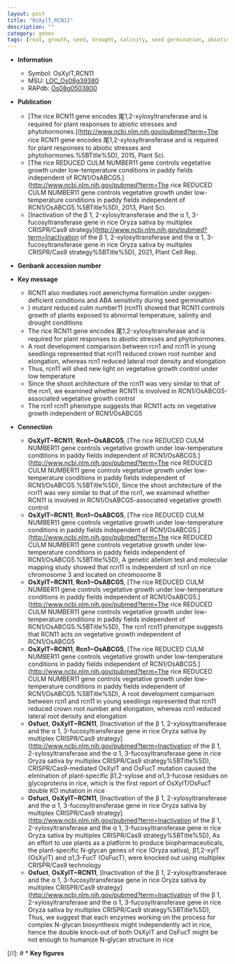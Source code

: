 ```yaml
---
layout: post
title: "OsXylT,RCN11"
description: ""
category: genes
tags: [root, growth, seed, drought, salinity, seed germination, abiotic stress,  ABA , culm, biotic stress, ABA, seedlings, temperature, shoot, development, vegetative, root development, architecture, crown, crown root, lateral root, root number, shoot architecture]
---
```


* **Information**  
    + Symbol: OsXylT,RCN11  
    + MSU: [LOC_Os08g39380](http://rice.uga.edu/cgi-bin/ORF_infopage.cgi?orf=LOC_Os08g39380)  
    + RAPdb: [Os08g0503800](http://rapdb.dna.affrc.go.jp/viewer/gbrowse_details/irgsp1?name=Os08g0503800)  

* **Publication**  
    + [The rice RCN11 gene encodes 尾1,2-xylosyltransferase and is required for plant responses to abiotic stresses and phytohormones.](http://www.ncbi.nlm.nih.gov/pubmed?term=The rice RCN11 gene encodes 尾1,2-xylosyltransferase and is required for plant responses to abiotic stresses and phytohormones.%5BTitle%5D), 2015, Plant Sci.
    + [The rice REDUCED CULM NUMBER11 gene controls vegetative growth under low-temperature conditions in paddy fields independent of RCN1/OsABCG5.](http://www.ncbi.nlm.nih.gov/pubmed?term=The rice REDUCED CULM NUMBER11 gene controls vegetative growth under low-temperature conditions in paddy fields independent of RCN1/OsABCG5.%5BTitle%5D), 2013, Plant Sci.
    + [Inactivation of the β 1, 2-xylosyltransferase and the α 1, 3-fucosyltransferase gene in rice Oryza sativa by multiplex CRISPR/Cas9 strategy](http://www.ncbi.nlm.nih.gov/pubmed?term=Inactivation of the β 1, 2-xylosyltransferase and the α 1, 3-fucosyltransferase gene in rice Oryza sativa by multiplex CRISPR/Cas9 strategy%5BTitle%5D), 2021, Plant Cell Rep.

* **Genbank accession number**  

* **Key message**  
    + RCN11 also mediates root aerenchyma formation under oxygen-deficient conditions and ABA sensitivity during seed germination
    + ) mutant reduced culm number11 (rcn11) showed that RCN11 controls growth of plants exposed to abnormal temperature, salinity and drought conditions
    + The rice RCN11 gene encodes 尾1,2-xylosyltransferase and is required for plant responses to abiotic stresses and phytohormones.
    + A root development comparison between rcn1 and rcn11 in young seedlings represented that rcn11 reduced crown root number and elongation, whereas rcn1 reduced lateral root density and elongation
    + Thus, rcn11 will shed new light on vegetative growth control under low temperature
    + Since the shoot architecture of the rcn11 was very similar to that of the rcn1, we examined whether RCN11 is involved in RCN1/OsABCG5-associated vegetative growth control
    + The rcn1 rcn11 phenotype suggests that RCN11 acts on vegetative growth independent of RCN1/OsABCG5

* **Connection**  
    + __OsXylT~RCN11__, __Rcn1~OsABCG5__, [The rice REDUCED CULM NUMBER11 gene controls vegetative growth under low-temperature conditions in paddy fields independent of RCN1/OsABCG5.](http://www.ncbi.nlm.nih.gov/pubmed?term=The rice REDUCED CULM NUMBER11 gene controls vegetative growth under low-temperature conditions in paddy fields independent of RCN1/OsABCG5.%5BTitle%5D), Since the shoot architecture of the rcn11 was very similar to that of the rcn1, we examined whether RCN11 is involved in RCN1/OsABCG5-associated vegetative growth control
    + __OsXylT~RCN11__, __Rcn1~OsABCG5__, [The rice REDUCED CULM NUMBER11 gene controls vegetative growth under low-temperature conditions in paddy fields independent of RCN1/OsABCG5.](http://www.ncbi.nlm.nih.gov/pubmed?term=The rice REDUCED CULM NUMBER11 gene controls vegetative growth under low-temperature conditions in paddy fields independent of RCN1/OsABCG5.%5BTitle%5D), A genetic allelism test and molecular mapping study showed that rcn11 is independent of rcn1 on rice chromosome 3 and located on chromosome 8
    + __OsXylT~RCN11__, __Rcn1~OsABCG5__, [The rice REDUCED CULM NUMBER11 gene controls vegetative growth under low-temperature conditions in paddy fields independent of RCN1/OsABCG5.](http://www.ncbi.nlm.nih.gov/pubmed?term=The rice REDUCED CULM NUMBER11 gene controls vegetative growth under low-temperature conditions in paddy fields independent of RCN1/OsABCG5.%5BTitle%5D), The rcn1 rcn11 phenotype suggests that RCN11 acts on vegetative growth independent of RCN1/OsABCG5
    + __OsXylT~RCN11__, __Rcn1~OsABCG5__, [The rice REDUCED CULM NUMBER11 gene controls vegetative growth under low-temperature conditions in paddy fields independent of RCN1/OsABCG5.](http://www.ncbi.nlm.nih.gov/pubmed?term=The rice REDUCED CULM NUMBER11 gene controls vegetative growth under low-temperature conditions in paddy fields independent of RCN1/OsABCG5.%5BTitle%5D), A root development comparison between rcn1 and rcn11 in young seedlings represented that rcn11 reduced crown root number and elongation, whereas rcn1 reduced lateral root density and elongation
    + __Osfuct__, __OsXylT~RCN11__, [Inactivation of the β 1, 2-xylosyltransferase and the α 1, 3-fucosyltransferase gene in rice Oryza sativa by multiplex CRISPR/Cas9 strategy](http://www.ncbi.nlm.nih.gov/pubmed?term=Inactivation of the β 1, 2-xylosyltransferase and the α 1, 3-fucosyltransferase gene in rice Oryza sativa by multiplex CRISPR/Cas9 strategy%5BTitle%5D), CRISPR/Cas9-mediated OsXylT and OsFucT mutation caused the elimination of plant-specific β1,2-xylose and α1,3-fucose residues on glycoproteins in rice, which is the first report of OsXylT/OsFucT double KO mutation in rice
    + __Osfuct__, __OsXylT~RCN11__, [Inactivation of the β 1, 2-xylosyltransferase and the α 1, 3-fucosyltransferase gene in rice Oryza sativa by multiplex CRISPR/Cas9 strategy](http://www.ncbi.nlm.nih.gov/pubmed?term=Inactivation of the β 1, 2-xylosyltransferase and the α 1, 3-fucosyltransferase gene in rice Oryza sativa by multiplex CRISPR/Cas9 strategy%5BTitle%5D),  As an effort to use plants as a platform to produce biopharmaceuticals, the plant-specific N-glycan genes of rice (Oryza sativa), β1,2-xylT (OsXylT) and α1,3-FucT (OsFucT), were knocked out using multiplex CRISPR/Cas9 technology
    + __Osfuct__, __OsXylT~RCN11__, [Inactivation of the β 1, 2-xylosyltransferase and the α 1, 3-fucosyltransferase gene in rice Oryza sativa by multiplex CRISPR/Cas9 strategy](http://www.ncbi.nlm.nih.gov/pubmed?term=Inactivation of the β 1, 2-xylosyltransferase and the α 1, 3-fucosyltransferase gene in rice Oryza sativa by multiplex CRISPR/Cas9 strategy%5BTitle%5D),  Thus, we suggest that each enzymes working on the process for complex N-glycan biosynthesis might independently act in rice, hence the double knock-out of both OsXylT and OsFucT might be not enough to humanize N-glycan structure in rice

[//]: # * **Key figures**  


